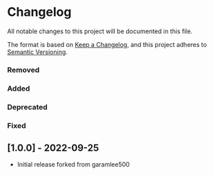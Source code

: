 # Changelog
All notable changes to this project will be documented in this file.

The format is based on [Keep a Changelog](https://keepachangelog.com/en/1.0.0/),
and this project adheres to [Semantic Versioning](https://semver.org/spec/v2.0.0.html).

### Removed 
### Added
### Deprecated
### Fixed
## [1.0.0] - 2022-09-25

- Initial release forked from garamlee500
